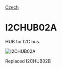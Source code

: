 
[Czech](./README.cs.md)
<!--- module --->
# I2CHUB02A
<!--- Emodule --->

<!--- subtitle --->HUB for I2C bus.<!--- Esubtitle --->

![I2CHUB02A](/doc/img/I2CHUB02A_top_big.jpg)

<!--- description --->Replaced I2CHUB02B<!--- Edescription --->
            
